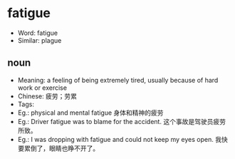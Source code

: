 # fatigue

- Word: fatigue
- Similar: plague

## noun

- Meaning: a feeling of being extremely tired, usually because of hard work or exercise
- Chinese: 疲劳；劳累
- Tags: 
- Eg.: physical and mental fatigue 身体和精神的疲劳
- Eg.: Driver fatigue was to blame for the accident. 这个事故是驾驶员疲劳所致。
- Eg.: I was dropping with fatigue and could not keep my eyes open. 我快要累倒了，眼睛也睁不开了。

